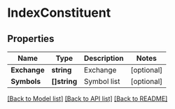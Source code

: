 # IndexConstituent

## Properties

Name | Type | Description | Notes
------------ | ------------- | ------------- | -------------
**Exchange** | **string** | Exchange | [optional] 
**Symbols** | **[]string** | Symbol list | [optional] 

[[Back to Model list]](../README.md#documentation-for-models) [[Back to API list]](../README.md#documentation-for-api-endpoints) [[Back to README]](../README.md)


